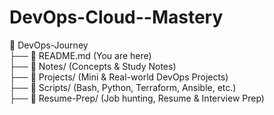 # DevOps-Cloud--Mastery
📁 DevOps-Journey  
 ├── 📜 README.md  (You are here)  
 ├── 📁 Notes/  (Concepts & Study Notes)  
 ├── 📁 Projects/  (Mini & Real-world DevOps Projects)  
 ├── 📁 Scripts/  (Bash, Python, Terraform, Ansible, etc.)  
 ├── 📁 Resume-Prep/  (Job hunting, Resume & Interview Prep)  
